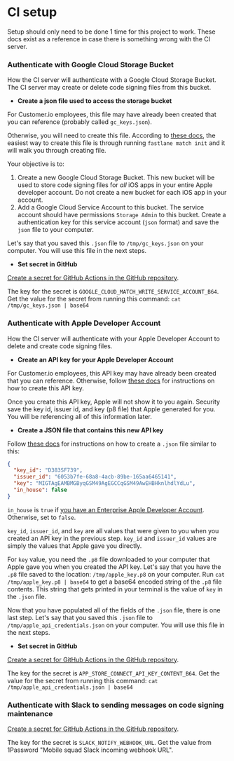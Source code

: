 # CI setup 

Setup should only need to be done 1 time for this project to work. These docs exist as a reference in case there is something wrong with the CI server. 

### Authenticate with Google Cloud Storage Bucket 

How the CI server will authenticate with a Google Cloud Storage Bucket. The CI server may create or delete code signing files from this bucket. 

* **Create a json file used to access the storage bucket**

For Customer.io employees, this file may have already been created that you can reference (probably called `gc_keys.json`). 

Otherwise, you will need to create this file. According to [these docs](https://docs.fastlane.tools/actions/match/), the easiest way to create this file is through running `fastlane match init` and it will walk you through creating file. 

Your objective is to:
1. Create a new Google Cloud Storage Bucket. This new bucket will be used to store code signing files for *all* iOS apps in your entire Apple developer account. Do not create a new bucket for each iOS app in your account. 
2. Add a Google Cloud Service Account to this bucket. The service account should have permissions `Storage Admin` to this bucket. Create a authentication key for this service account (`json` format) and save the `json` file to your computer. 

Let's say that you saved this `.json` file to `/tmp/gc_keys.json` on your computer. You will use this file in the next steps. 

* **Set secret in GitHub**

[Create a secret for GitHub Actions in the GitHub repository](https://docs.github.com/en/actions/security-guides/encrypted-secrets#creating-encrypted-secrets-for-a-repository). 

The key for the secret is `GOOGLE_CLOUD_MATCH_WRITE_SERVICE_ACCOUNT_B64`. 
Get the value for the secret from running this command: `cat /tmp/gc_keys.json | base64`

### Authenticate with Apple Developer Account

How the CI server will authenticate with your Apple Developer Account to delete and create code signing files. 

* **Create an API key for your Apple Developer Account**

For Customer.io employees, this API key may have already been created that you can reference. Otherwise, follow [these docs](https://docs.fastlane.tools/app-store-connect-api/) for instructions on how to create this API key. 

Once you create this API key, Apple will not show it to you again. Security save the key id, issuer id, and key (p8 file) that Apple generated for you. You will be referencing all of this information later. 

* **Create a JSON file that contains this new API key**

Follow [these docs](https://docs.fastlane.tools/app-store-connect-api/) for instructions on how to create a `.json` file similar to this: 

```json
{
  "key_id": "D383SF739",
  "issuer_id": "6053b7fe-68a8-4acb-89be-165aa6465141",
  "key": "MIGTAgEAMBMGByqGSM49AgEGCCqGSM49AwEHBHknlhdlYdLu",
  "in_house": false
}
```

`in_house` is `true` if [you have an Enterprise Apple Developer Account](https://stackoverflow.com/a/39741405). Otherwise, set to `false`. 

`key_id`, `issuer_id`, and `key` are all values that were given to you when you created an API key in the previous step. `key_id` and `issuer_id` values are simply the values that Apple gave you directly. 

For `key` value, you need the `.p8` file downloaded to your computer that Apple gave you when you created the API key. Let's say that you have the `.p8` file saved to the location: `/tmp/apple_key.p8` on your computer. Run `cat /tmp/apple_key.p8 | base64` to get a base64 encoded string of the `.p8` file contents. This string that gets printed in your terminal is the value of `key` in the `.json` file. 

Now that you have populated all of the fields of the `.json` file, there is one last step. Let's say that you saved this `.json` file to `/tmp/apple_api_credentials.json` on your computer. You will use this file in the next steps. 

* **Set secret in GitHub**

[Create a secret for GitHub Actions in the GitHub repository](https://docs.github.com/en/actions/security-guides/encrypted-secrets#creating-encrypted-secrets-for-a-repository). 

The key for the secret is `APP_STORE_CONNECT_API_KEY_CONTENT_B64`. 
Get the value for the secret from running this command: `cat /tmp/apple_api_credentials.json | base64`

### Authenticate with Slack to sending messages on code signing maintenance 

[Create a secret for GitHub Actions in the GitHub repository](https://docs.github.com/en/actions/security-guides/encrypted-secrets#creating-encrypted-secrets-for-a-repository). 

The key for the secret is `SLACK_NOTIFY_WEBHOOK_URL`. 
Get the value from 1Password "Mobile squad Slack incoming webhook URL". 
